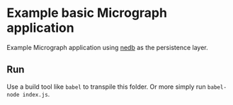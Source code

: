 # Example basic Micrograph application

Example Micrograph application using [nedb](https://github.com/louischatriot/nedb) as the persistence layer.

## Run
Use a build tool like `babel` to transpile this folder. Or more simply run `babel-node index.js`.
